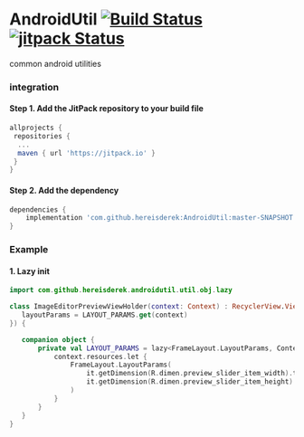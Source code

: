 # AndroidUtil [![Build Status](https://travis-ci.com/hereisderek/AndroidUtil.svg?branch=master)](https://travis-ci.com/hereisderek/AndroidUtil) [![jitpack Status](https://jitpack.io/v/hereisderek/AndroidUtil.svg)](https://jitpack.io/#hereisderek/AndroidUtil/Tag) 

common android utilities

### integration
#### Step 1. Add the JitPack repository to your build file
``` groovy
allprojects {
 repositories {
  ...
  maven { url 'https://jitpack.io' }
 }
}
```

#### Step 2. Add the dependency
``` groovy
dependencies {
    implementation 'com.github.hereisderek:AndroidUtil:master-SNAPSHOT'
}
 ```
 
 
 ### Example
 
 #### 1. Lazy init
 
 ```kotlin
import com.github.hereisderek.androidutil.util.obj.lazy

class ImageEditorPreviewViewHolder(context: Context) : RecyclerView.ViewHolder(AppCompatImageView(context).apply {
    layoutParams = LAYOUT_PARAMS.get(context)
}) {

    companion object {
        private val LAYOUT_PARAMS = lazy<FrameLayout.LayoutParams, Context>{ context ->
            context.resources.let {
                FrameLayout.LayoutParams(
                    it.getDimension(R.dimen.preview_slider_item_width).toInt(),
                    it.getDimension(R.dimen.preview_slider_item_height).toInt()
                )
            }
        }
    }
}

```
